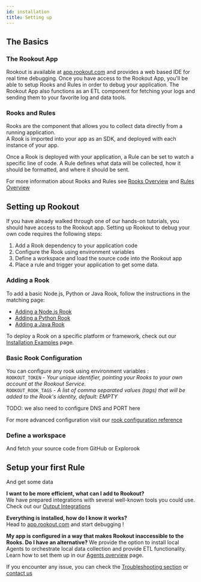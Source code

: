 ```yaml
---
id: installation
title: Setting up
---
```


## The Basics

### The Rookout App

Rookout is available at [app.rookout.com](https://app.rookout.com/) and provides a web based IDE for real time debugging.
Once you have access to the Rookout App, you'll be able to setup Rooks and Rules in order to debug your application.
The Rookout App also functions as an ETL component for fetching your logs and sending them to your favorite log and data tools.

### Rooks and Rules

Rooks are the component that allows you to collect data directly from a running application.  
A Rook is imported into your app as an SDK, and deployed with each instance of your app.

Once a Rook is deployed with your application, a Rule can be set to watch a specific line of code.
A Rule defines what data will be collected, how it should be formatted, and where it should be sent.

For more information about Rooks and Rules see [Rooks Overview](rooks-index.md) and [Rules Overview](rules-index.md)

## Setting up Rookout

If you have already walked through one of our hands-on tutorials, you should have access to the Rookout app.
Setting up Rookout to debug your own code requires the following steps:

1. Add a Rook dependency to your application code
2. Configure the Rook using environment variables
3. Define a workspace and load the source code into the Rookout app
4. Place a rule and trigger your application to get some data.

### Adding a Rook

To add a basic Node.js, Python or Java Rook, follow the instructions in the matching page:

- [Adding a Node.js Rook](installation-node.md)
- [Adding a Python Rook](installation-python.md)
- [Adding a Java Rook](installation-java.md)

To deploy a Rook on a specific platform or framework, check out our [Installation Examples](https://github.com/Rookout/deployment-examples) page.

### Basic Rook Configuration

You can configure any rook using environment variables :  
`ROOKOUT_TOKEN` - *Your unique identifier, pointing your Rooks to your own account at the Rookout Service.*  
`ROOKOUT_ROOK_TAGS` - *A list of comma separated values (tags) that will be added to the Rook's identity, default: EMPTY*  

TODO: we also need to configure DNS and PORT here

For more advanced configuration visit our [rook configuration reference](rooks-config.md)

### Define a workspace

And fetch your source code from GitHub or Explorook

## Setup your first Rule

And get some data

**I want to be more efficient, what can I add to Rookout?**  
We have prepared integrations with several well-known tools you could use.  
Check out our [Output Integrations](integrations-home.md)

**Everything is installed, how do I know it works?**  
Head to [app.rookout.com](https://app.rookout.com) and start debugging !

**My app is configured in a way that makes Rookout inaccessible to the Rooks. Do I have an alternative?**
We provide the option to install local Agents to orchestrate local data collection and provide ETL functionality.
Learn how to set them up in our [Agents overview](agent.md) page.


If you encounter any issue, you can check the [Troubleshooting section](troubleshooting-home.md) or [contact us](emailto:support@rookout.com)
